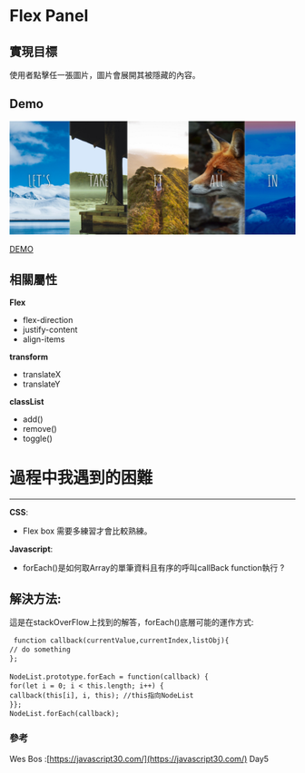 #  Flex Panel  #

##  **實現目標**  ##

使用者點擊任一張圖片，圖片會展開其被隱藏的內容。
##  **Demo**  ##
<img src="img/FlexPanel.png" width="600" height="200"/>

[DEMO](https://doggyun.github.io/FlexPanel/FlexPanel.html)

##  **相關屬性**     ##

**Flex**

- flex-direction
- justify-content
- align-items


**transform**

- translateX
- translateY


**classList**

- add()
- remove()
- toggle()






# 過程中我遇到的困難 #

----------
**CSS**:

- Flex box 需要多練習才會比較熟練。

**Javascript**:

- forEach()是如何取Array的單筆資料且有序的呼叫callBack function執行 ?

## 解決方法: ##

這是在stackOverFlow上找到的解答，forEach()底層可能的運作方式:
        
     function callback(currentValue,currentIndex,listObj){
    // do something
    };   
    
    NodeList.prototype.forEach = function(callback) {
    for(let i = 0; i < this.length; i++) {            
    callback(this[i], i, this); //this指向NodeList
    }};                    
    NodeList.forEach(callback);
       

### 參考 ###
Wes Bos :[https://javascript30.com/](https://javascript30.com/) Day5
